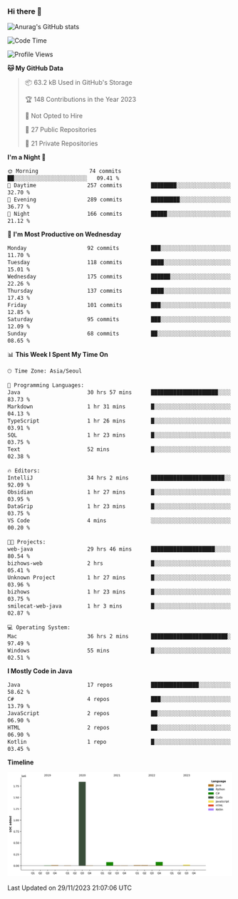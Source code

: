 ### Hi there 👋

![Anurag's GitHub stats](https://github-readme-stats.vercel.app/api?username=pllap&show_icons=true&theme=github_dark)

<!--START_SECTION:waka-->
![Code Time](http://img.shields.io/badge/Code%20Time-589%20hrs%2025%20mins-blue)

![Profile Views](http://img.shields.io/badge/Profile%20Views-0-blue)

**🐱 My GitHub Data** 

> 📦 63.2 kB Used in GitHub's Storage 
 > 
> 🏆 148 Contributions in the Year 2023
 > 
> 🚫 Not Opted to Hire
 > 
> 📜 27 Public Repositories 
 > 
> 🔑 21 Private Repositories 
 > 
**I'm a Night 🦉** 

```text
🌞 Morning                74 commits          ██░░░░░░░░░░░░░░░░░░░░░░░   09.41 % 
🌆 Daytime                257 commits         ████████░░░░░░░░░░░░░░░░░   32.70 % 
🌃 Evening                289 commits         █████████░░░░░░░░░░░░░░░░   36.77 % 
🌙 Night                  166 commits         █████░░░░░░░░░░░░░░░░░░░░   21.12 % 
```
📅 **I'm Most Productive on Wednesday** 

```text
Monday                   92 commits          ███░░░░░░░░░░░░░░░░░░░░░░   11.70 % 
Tuesday                  118 commits         ████░░░░░░░░░░░░░░░░░░░░░   15.01 % 
Wednesday                175 commits         ██████░░░░░░░░░░░░░░░░░░░   22.26 % 
Thursday                 137 commits         ████░░░░░░░░░░░░░░░░░░░░░   17.43 % 
Friday                   101 commits         ███░░░░░░░░░░░░░░░░░░░░░░   12.85 % 
Saturday                 95 commits          ███░░░░░░░░░░░░░░░░░░░░░░   12.09 % 
Sunday                   68 commits          ██░░░░░░░░░░░░░░░░░░░░░░░   08.65 % 
```


📊 **This Week I Spent My Time On** 

```text
🕑︎ Time Zone: Asia/Seoul

💬 Programming Languages: 
Java                     30 hrs 57 mins      █████████████████████░░░░   83.73 % 
Markdown                 1 hr 31 mins        █░░░░░░░░░░░░░░░░░░░░░░░░   04.13 % 
TypeScript               1 hr 26 mins        █░░░░░░░░░░░░░░░░░░░░░░░░   03.91 % 
SQL                      1 hr 23 mins        █░░░░░░░░░░░░░░░░░░░░░░░░   03.75 % 
Text                     52 mins             █░░░░░░░░░░░░░░░░░░░░░░░░   02.38 % 

🔥 Editors: 
IntelliJ                 34 hrs 2 mins       ███████████████████████░░   92.09 % 
Obsidian                 1 hr 27 mins        █░░░░░░░░░░░░░░░░░░░░░░░░   03.95 % 
DataGrip                 1 hr 23 mins        █░░░░░░░░░░░░░░░░░░░░░░░░   03.75 % 
VS Code                  4 mins              ░░░░░░░░░░░░░░░░░░░░░░░░░   00.20 % 

🐱‍💻 Projects: 
web-java                 29 hrs 46 mins      ████████████████████░░░░░   80.54 % 
bizhows-web              2 hrs               █░░░░░░░░░░░░░░░░░░░░░░░░   05.41 % 
Unknown Project          1 hr 27 mins        █░░░░░░░░░░░░░░░░░░░░░░░░   03.96 % 
bizhows                  1 hr 23 mins        █░░░░░░░░░░░░░░░░░░░░░░░░   03.75 % 
smilecat-web-java        1 hr 3 mins         █░░░░░░░░░░░░░░░░░░░░░░░░   02.87 % 

💻 Operating System: 
Mac                      36 hrs 2 mins       ████████████████████████░   97.49 % 
Windows                  55 mins             █░░░░░░░░░░░░░░░░░░░░░░░░   02.51 % 
```

**I Mostly Code in Java** 

```text
Java                     17 repos            ███████████████░░░░░░░░░░   58.62 % 
C#                       4 repos             ███░░░░░░░░░░░░░░░░░░░░░░   13.79 % 
JavaScript               2 repos             ██░░░░░░░░░░░░░░░░░░░░░░░   06.90 % 
HTML                     2 repos             ██░░░░░░░░░░░░░░░░░░░░░░░   06.90 % 
Kotlin                   1 repo              █░░░░░░░░░░░░░░░░░░░░░░░░   03.45 % 
```



**Timeline**

![Lines of Code chart](https://raw.githubusercontent.com/pllap/pllap/main/assets/bar_graph.png)


 Last Updated on 29/11/2023 21:07:06 UTC
<!--END_SECTION:waka-->


<!--
**pllap/pllap** is a ✨ _special_ ✨ repository because its `README.md` (this file) appears on your GitHub profile.

Here are some ideas to get you started:

- 🔭 I’m currently working on ...
- 🌱 I’m currently learning ...
- 👯 I’m looking to collaborate on ...
- 🤔 I’m looking for help with ...
- 💬 Ask me about ...
- 📫 How to reach me: ...
- 😄 Pronouns: ...
- ⚡ Fun fact: ...
-->
